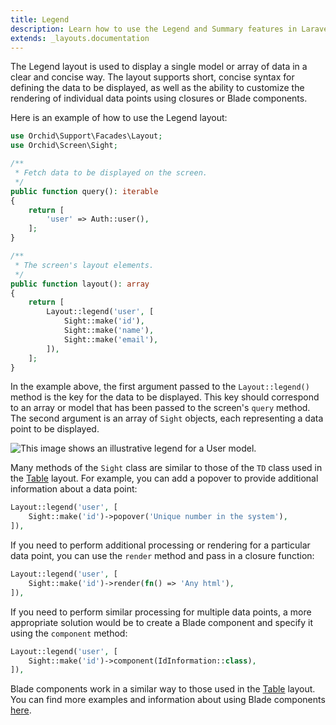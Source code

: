 ```yaml
---
title: Legend
description: Learn how to use the Legend and Summary features in Laravel Orchid to organize and display important information in your administration-style applications. Improve the clarity and usability of your project with these easy to use tools.
extends: _layouts.documentation
---
```


The Legend layout is used to display a single model or array of data in a clear and concise way. The layout supports short, concise syntax for defining the data to be displayed, as well as the ability to customize the rendering of individual data points using closures or Blade components.

Here is an example of how to use the Legend layout:

```php
use Orchid\Support\Facades\Layout;
use Orchid\Screen\Sight;

/**
 * Fetch data to be displayed on the screen.
 */
public function query(): iterable
{
    return [
        'user' => Auth::user(),
    ];
}

/**
 * The screen's layout elements.
 */
public function layout(): array
{
    return [
        Layout::legend('user', [
            Sight::make('id'),
            Sight::make('name'),
            Sight::make('email'),
        ]),
    ];
}
```

In the example above, the first argument passed to the `Layout::legend()` method is the key for the data to be displayed. This key should correspond to an array or model that has been passed to the screen's `query` method. The second argument is an array of `Sight` objects, each representing a data point to be displayed.

![This image shows an illustrative legend for a User model.](/img/layouts/legend.png)

Many methods of the `Sight` class are similar to those of the `TD` class used in the [Table](/en/docs/table) layout. For example, you can add a popover to provide additional information about a data point:

```php
Layout::legend('user', [
    Sight::make('id')->popover('Unique number in the system'),
]),
```

If you need to perform additional processing or rendering for a particular data point, you can use the `render` method and pass in a closure function:

```php
Layout::legend('user', [
    Sight::make('id')->render(fn() => 'Any html'),
]),
```

If you need to perform similar processing for multiple data points, a more appropriate solution would be to create a Blade component and specify it using the `component` method:

```php
Layout::legend('user', [
    Sight::make('id')->component(IdInformation::class),
]),
```

Blade components work in a similar way to those used in the [Table](/en/docs/table) layout. You can find more examples and information about using Blade components [here](https://laravel.com/docs/blade#components).
